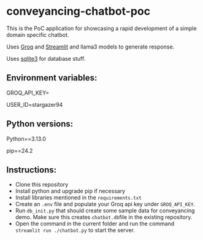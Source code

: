 # conveyancing-chatbot-poc
This is the PoC application for showcasing a rapid development of a simple domain specific chatbot. 

Uses [Groq](https://groq.com/) and [Streamlit](https://streamlit.io/) and llama3 models to generate response.

Uses [sqlite3](https://docs.python.org/3/library/sqlite3.html) for database stuff.

## Environment variables:
GROQ_API_KEY=

USER_ID=stargazer94

## Python versions:
Python==3.13.0

pip==24.2

## Instructions:

- Clone this repository
- Install python and upgrade pip if necessary
- Install libraries mentioned in the `requirements.txt`
- Create an `.env` file and populate your Groq api key under `GROQ_API_KEY`.
- Run `db_init.py` that should create some sample data for conveyancing demo. Make sure this creates `chatbot.db`file in the existing repository. 
- Open the command in the current folder and run the command `streamlit run ./chatbot.py` to start the server.



